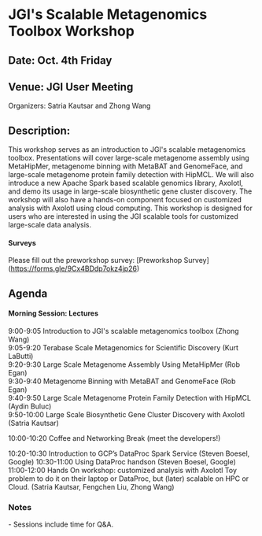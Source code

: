 # JGI's Scalable Metagenomics Toolbox Workshop

## Date: Oct. 4th Friday

## Venue: JGI User Meeting


Organizers: Satria Kautsar and Zhong Wang  

## Description:

This workshop serves as an introduction to JGI's scalable metagenomics toolbox. Presentations will cover large-scale metagenome assembly using MetaHipMer, metagenome binning with MetaBAT and GenomeFace, and large-scale metagenome protein family detection with HipMCL. We will also introduce a new Apache Spark based scalable genomics library, Axolotl, and demo its usage in large-scale biosynthetic gene cluster discovery. The workshop will also have a hands-on component focused on customized analysis with Axolotl using cloud computing. This workshop is designed for users who are interested in using the JGI scalable tools for customized large-scale data analysis.

#### Surveys
Please fill out the preworkshop survey:
[Preworkshop Survey] (https://forms.gle/9Cx4BDdp7okz4jp26)


## Agenda

#### Morning Session: Lectures

9:00-9:05	Introduction to JGI's scalable metagenomics toolbox (Zhong Wang)  
9:05-9:20	Terabase Scale Metagenomics for Scientific Discovery (Kurt LaButti)  
9:20-9:30	Large Scale Metagenome Assembly Using MetaHipMer (Rob Egan)  
9:30-9:40	Metagenome Binning with MetaBAT and GenomeFace (Rob Egan)  
9:40-9:50	Large Scale Metagenome Protein Family Detection with HipMCL (Aydin Buluc)  
9:50-10:00	Large Scale Biosynthetic Gene Cluster Discovery with Axolotl (Satria Kautsar)

10:00-10:20	Coffee and Networking Break (meet the developers\!)

10:20-10:30	Introduction to GCP’s DataProc Spark Service (Steven Boesel, Google)
10:30-11:00	Using DataProc handson (Steven Boesel, Google)
11:00-12:00	Hands On workshop: customized analysis with Axolotl Toy problem to do it on their laptop or DataProc, but (later) scalable on HPC or Cloud.  (Satria Kautsar, Fengchen Liu, Zhong Wang)

### Notes

\- Sessions include time for Q\&A.

